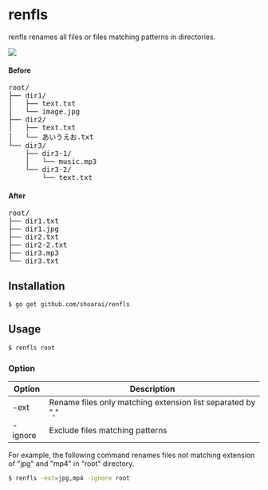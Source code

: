 # renfls
renfls renames all files or files matching patterns in directories.

![](https://travis-ci.org/shoarai/renfls.svg?branch=master)

#### Before
<pre>
root/
├── dir1/
│   ├── text.txt
│   └── image.jpg
├── dir2/
│   ├── text.txt
│   └── あいうえお.txt
└── dir3/
    ├── dir3-1/
    │   └── music.mp3
    └── dir3-2/
        └── text.txt
</pre>
#### After
<pre>
root/
├── dir1.txt
├── dir1.jpg
├── dir2.txt
├── dir2-2.txt
├── dir3.mp3
└── dir3.txt
</pre>

## Installation
```sh
$ go get github.com/shoarai/renfls
```

## Usage
```sh
$ renfls root 
```
### Option
|Option   |Description                      |
|---------|---------------------------------|
|-ext     |Rename files only matching extension list separated by ","|
|-ignore  |Exclude files matching patterns|

For example, the following command renames files not matching extension of "jpg" and "mp4" in "root" directory.

```sh
$ renfls -ext=jpg,mp4 -ignore root
```
